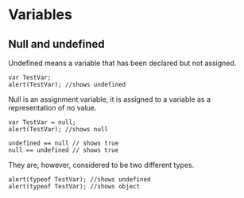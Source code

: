 # Variables

## Null and undefined
Undefined means a variable that has been declared but not assigned.

	var TestVar;
	alert(TestVar); //shows undefined

Null is an assignment variable, it is assigned to a variable as a representation of no value.

	var TestVar = null;
	alert(TestVar); //shows null

	undefined == null // shows true
	null == undefined // shows true

They are, however, considered to be two different types.

	alert(typeof TestVar); //shows undefined
	alert(typeof TestVar); //shows object